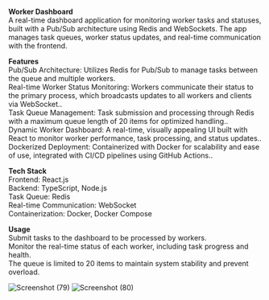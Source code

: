 **Worker Dashboard** </br>
A real-time dashboard application for monitoring worker tasks and statuses, built with a Pub/Sub architecture using Redis and WebSockets. The app manages task queues, worker status updates, and real-time communication with the frontend.

**Features**</br>
Pub/Sub Architecture: Utilizes Redis for Pub/Sub to manage tasks between the queue and multiple workers.</br>
Real-time Worker Status Monitoring: Workers communicate their status to the primary process, which broadcasts updates to all workers and clients via WebSocket..</br>
Task Queue Management: Task submission and processing through Redis with a maximum queue length of 20 items for optimized handling..</br>
Dynamic Worker Dashboard: A real-time, visually appealing UI built with React to monitor worker performance, task processing, and status updates..</br>
Dockerized Deployment: Containerized with Docker for scalability and ease of use, integrated with CI/CD pipelines using GitHub Actions..</br>

**Tech Stack**</br>
Frontend: React.js</br>
Backend: TypeScript, Node.js</br>
Task Queue: Redis</br>
Real-time Communication: WebSocket</br>
Containerization: Docker, Docker Compose</br>

**Usage**</br>
Submit tasks to the dashboard to be processed by workers.</br>
Monitor the real-time status of each worker, including task progress and health.</br>
The queue is limited to 20 items to maintain system stability and prevent overload.</br>


![Screenshot (79)](https://github.com/user-attachments/assets/2f8f640b-1a7d-4002-a5f9-f9f21d39040b)
![Screenshot (80)](https://github.com/user-attachments/assets/020ea0cd-d05a-4a2d-bc8a-e202d0f625ea)
